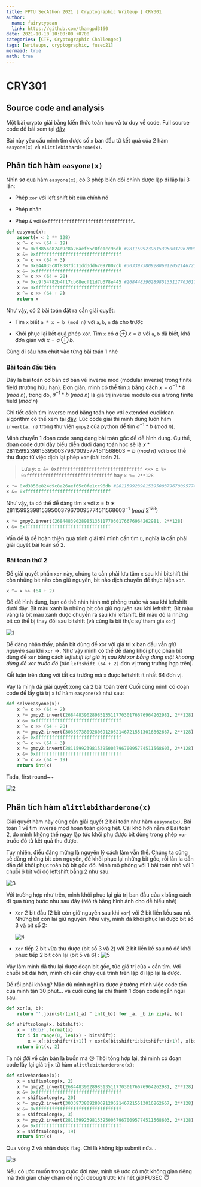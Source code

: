 ```yaml
---
title: FPTU SecAthon 2021 | Cryptographic Writeup | CRY301
author:
  name: fairytypean
  link: https://github.com/thangpd3160
date: 2021-10-10 10:00:00 +0700
categories: [CTF, Cryptographic Challenges]
tags: [writeups, cryptographic, fusec21]
mermaid: true
math: true
---
```


# CRY301

## Source code and analysis 

Một bài crypto giải bằng kiến thức toán học và tư duy về code. Full source code đề bài xem tại [đây](https://github.com/thangpd3160/FUSEC-2021/blob/main/CRY301/server.py)

Bài này yêu cầu mình tìm được số `x` ban đầu từ kết quả của 2 hàm `easyone(x)` và `alittlebitharderone(x)`.

## Phân tích hàm `easyone(x)`

Nhìn sơ qua hàm `easyone(x)`, có 3 phép biến đổi chính được lặp đi lặp lại 3 lần:

- Phép `xor` với left shift bit của chính nó

- Phép nhân

- Phép `&` với `0xffffffffffffffffffffffffffffffff`.

```python
def easyone(x):
    assert(x < 2 ** 128)
    x ^= x >> (64 + 19)
    x *= 0xd3856e824d9c8a26aef65c0fe1cc96db #281159923981539500379670095774511568603
    x &= 0xffffffffffffffffffffffffffffffff
    x ^= x >> (64 + 3)
    x *= 0xe44035c8f8387dc11dd3dd67097007cb #303397380928069120521467215513016862667
    x &= 0xffffffffffffffffffffffffffffffff
    x ^= x >> (64 + 20)
    x *= 0xc9f54782b4f17cb68ecf11d7b378e445 #268448390289851351177030176676964262981
    x &= 0xffffffffffffffffffffffffffffffff
    x ^= x >> (64 + 2)
    return x
```

Như vậy, có 2 bài toán đặt ra cần giải quyết:

- Tìm `x` biết `a * x = b (mod n)` với `a`, `b`, `n` đã cho trước

- Khôi phục lại kết quả phép xor. Tìm `x` có $a \oplus x = b$ với `a`, `b` đã biết, khá đơn giản với $x = a \oplus b$.

Cùng đi sâu hơn chút vào từng bài toán 1 nhé

### Bài toán đầu tiên

Đây là bài toán cơ bản cơ bản về inverse mod (modular inverse) trong finite field (trường hữu hạn). Đơn giản, mình có thể tìm $x$ bằng cách $x = a^{-1} * b$ $(mod$ $n)$, trong đó, $a^{-1} * b$ $(mod$ $n)$ là giá trị inverse modulo của a trong finite field $(mod$ $n)$

Chi tiết cách tìm inverse mod bằng toán học với extended euclidean algorithm có thể xem tại [đây](https://www.youtube.com/watch?v=fq6SXByItUI). Lúc code giải thì mình dùng luôn hàm `invert(a, n)` trong thư viện `gmpy2` của python để tìm $a^{-1} * b$ $(mod$ $n)$.

Mình chuyển 1 đoạn code sang dạng bài toán gốc để dễ hình dung. Cụ thể, đoạn code dưới đây biểu diễn dưới dạng toán học sẽ là $x * 281159923981539500379670095774511568603 = b$ $(mod$ $n)$ với `b` có thể thu được từ việc dịch lại phép `xor` (bài toán 2).

> Lưu ý: `x &= 0xffffffffffffffffffffffffffffffff <=> x %= 0xffffffffffffffffffffffffffffffff` hay `x %= 2**128` 

```python
x *= 0xd3856e824d9c8a26aef65c0fe1cc96db #281159923981539500379670095774511568603
x &= 0xffffffffffffffffffffffffffffffff
```

Như vậy, ta có thể dễ dàng tìm `x` với $x = b$ $∗$ $281159923981539500379670095774511568603^{−1}$ $(mod$ $2^{128})$

```python
x *= gmpy2.invert(268448390289851351177030176676964262981, 2**128)
x &= 0xffffffffffffffffffffffffffffffff
```

Vấn đề là để hoàn thiện quá trình giải thì mình cần tìm `b`, nghĩa là cần phải giải quyết bài toán số 2.

### Bài toán thứ 2

Để giải quyết phần `xor` này, chúng ta cần phải lưu tâm `x` sau khi bitshift thì còn những bit nào còn giữ nguyên, bit nào dịch chuyển để thực hiện `xor`.

```python
x ^= x >> (64 + 2)
```

Để dễ hình dung, bạn có thể nhìn hình mô phỏng trước và sau khi leftshift dưới đây. Bit màu xanh là những bit còn giữ nguyên sau khi leftshift. Bit màu vàng là bit màu xanh được chuyển ra sau khi leftshift. Bit màu đỏ là những bit có thể bị thay đổi sau bitshift (và cũng là bit thực sự tham gia `xor`)

![1](https://images.viblo.asia/6ade6ce4-5714-4116-8dcf-a0033e31384d.png)

Dễ dàng nhận thấy, phần bit dùng để xor với giá trị x ban đầu vẫn *giữ nguyên* sau khi `xor` $\longrightarrow$. Như vậy mình có thể dễ dàng khôi phục phần bit dùng để `xor` bằng cách *leftshift lại giá trị sau khi xor bằng đúng một khoảng dùng để xor trước đó* (tức `leftshift (64 + 2)` đơn vị trong trường hợp trên).

Kết luận trên đúng với tất cả trường mà `x` được leftshift ít nhất 64 đơn vị.

Vậy là mình đã giải quyết xong cả 2 bài toán trên! Cuối cùng mình có đoạn code để lấy giá trị `x` từ hàm `easyone(x)` như sau:

```python
def solveeasyone(x):
    x ^= x >> (64 + 2)
    x *= gmpy2.invert(268448390289851351177030176676964262981, 2**128)
    x &= 0xffffffffffffffffffffffffffffffff
    x ^= x >> (64 + 20)
    x *= gmpy2.invert(303397380928069120521467215513016862667, 2**128)
    x &= 0xffffffffffffffffffffffffffffffff
    x ^= x >> (64 + 3)
    x *= gmpy2.invert(281159923981539500379670095774511568603, 2**128)
    x &= 0xffffffffffffffffffffffffffffffff
    x ^= x >> (64 + 19)
    return int(x)
```

Tada, first round~~ 

![2](https://images.viblo.asia/2db1bbfe-b210-4a94-9758-dac7962e879c.png)

## Phân tích hàm `alittlebitharderone(x)`

Giải quyết hàm này cũng cần giải quyết 2 bài toán như hàm `easyone(x)`. Bài toán 1 về tìm inverse mod hoàn toàn giống hệt. Cái khó hơn nằm ở Bài toán 2, do mình không thể ngay lập tức khôi phụ được bit dùng trong phép `xor` trước đó từ kết quả thu được.

Tuy nhiên, điều đáng mừng là nguyên lý cách làm vẫn thế. Chúng ta cũng sẽ dùng những bit còn nguyên, để khôi phục lại những bit gốc, rồi lân la dần dần để khôi phục toàn bộ bit gốc đó. Mình mô phỏng với 1 bài toán nhỏ với 1 chuỗi 6 bit với độ leftshift bằng 2 như sau:

![3](https://images.viblo.asia/15156dc0-6a32-4833-9b3f-8de565499e2a.png)

Với trường hợp như trên, mình khôi phục lại giá trị ban đầu của `x` bằng cách đi qua từng bước như sau đây (Mô tả bằng hình ảnh cho dễ hiểu nhé)

- `Xor` 2 bit đầu (2 bit còn giữ nguyên sau khi `xor`) với 2 bit liền kều sau nó. Những bit còn lại giữ nguyên. Như vậy, mình đã khôi phục lại được bit số 3 và bit số 2:

    ![4](https://images.viblo.asia/c4e889d6-91fc-4bdd-ba28-bd35b628b7e3.png)

- `Xor` tiếp 2 bit vừa thu được (bit số 3 và 2) với 2 bit liền kề sau nó để khôi phục tiếp 2 bit còn lại (bit 5 và 6) :
    ![5](https://images.viblo.asia/42916e48-cf34-4a14-bc3b-c70869387a78.png)

Vậy làm mình đã thu lại được đoạn bit gốc, tức giá trị của `x` cần tìm. Với chuỗi bit dài hơn, mình chỉ cần chạy quá trình trên lặp đi lặp lại là được.

Dễ rồi phải không? Mặc dù mình nghĩ ra được ý tưởng mình việc code tốn của mình tận 30 phút... và cuối cùng lại chỉ thành 1 đoạn code ngắn ngủi sau:

```python
def xor(a, b):
    return ''.join(str(int(_a) ^ int(_b)) for _a, _b in zip(a, b))

def shiftsolong(x, bitshift):
    x = '{0:b}'.format(x)
    for i in range(0, len(x) - bitshift):
        x = x[:bitshift*(i+1)] + xor(x[bitshift*i:bitshift*(i+1)], x[bitshift*(i+1):bitshift*(i+2)]) + x[bitshift*(i+2):]
    return int(x, 2)
```

Ta nói đời về căn bản là buồn mà 😢 Thôi tổng hợp lại, thì mình có đoạn code lấy lại giá trị `x` từ hàm `alittlebitharderone(x)`:

```python
def solvehardone(x):
    x = shiftsolong(x, 2)
    x *= gmpy2.invert(268448390289851351177030176676964262981, 2**128)
    x &= 0xffffffffffffffffffffffffffffffff
    x = shiftsolong(x, 20)
    x *= gmpy2.invert(303397380928069120521467215513016862667, 2**128)
    x &= 0xffffffffffffffffffffffffffffffff
    x = shiftsolong(x, 3)
    x *= gmpy2.invert(281159923981539500379670095774511568603, 2**128)
    x &= 0xffffffffffffffffffffffffffffffff
    x = shiftsolong(x, 19)
    return int(x)
```

Qua vòng 2 và nhận được flag. Chỉ là không kịp submit nữa... 

![6](https://images.viblo.asia/dcae7e07-d742-4c9c-a62d-19b14cb0e491.png)

Nếu có ước muốn trong cuộc đời này, mình sẽ ước có một không gian riêng mà thời gian chảy chậm để ngồi debug trước khi hết giờ FUSEC 😇